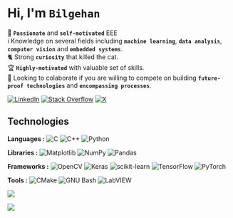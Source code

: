 # Hi, I'm `Bilgehan`
👤 **`Passionate`** and **`self-motivated`** EEE<br>ℹ️ Knowledge on several fields including **`machine learning`**, **`data analysis`**, **`computer vision`** and **`embedded systems`**.<br>🐈 Strong **`curiosity`** that killed the cat.<br>🏆 **`Highly-motivated`** with valuable set of skills.<br>🎯 Looking to colaborate if you are willing to compete on building **`future-proof technologies`** and **`encompassing processes`**.

[![LinkedIn](https://img.shields.io/badge/LinkedIn-%230077B5.svg?logo=linkedin&logoColor=white)](https://www.linkedin.com/in/abserce/) [![Stack Overflow](https://img.shields.io/badge/-Stackoverflow-FE7A16?logo=stack-overflow&logoColor=white)](https://stackoverflow.com/users/19786627/sparrowhere) [![X](https://img.shields.io/badge/X-black.svg?logo=X&logoColor=white)](https://x.com/bilgehans___)

## Technologies
**Languages :** ![C](https://img.shields.io/badge/C-A8B9CC?logo=c&logoColor=fff&style=flat)
![C++](https://img.shields.io/badge/C%2B%2B-00599C?logo=cplusplus&logoColor=fff&style=flat)
![Python](https://img.shields.io/badge/Python-3776AB?logo=python&logoColor=fff&style=flat)

**Libraries :** ![Matplotlib](https://img.shields.io/badge/Matplotlib-%23ffffff.svg?style=flat-square&logo=Matplotlib&logoColor=black)
![NumPy](https://img.shields.io/badge/NumPy-013243?logo=numpy&logoColor=fff&style=flat)
![Pandas](https://img.shields.io/badge/pandas-150458?logo=pandas&logoColor=fff&style=flat)

**Frameworks :** ![OpenCV](https://img.shields.io/badge/OpenCV-5C3EE8?logo=opencv&logoColor=fff&style=flat)
![Keras](https://img.shields.io/badge/Keras-D00000?logo=keras&logoColor=fff&style=flat)
![scikit-learn](https://img.shields.io/badge/scikit--learn-F7931E?logo=scikitlearn&logoColor=fff&style=flat)
![TensorFlow](https://img.shields.io/badge/TensorFlow-FF6F00?logo=tensorflow&logoColor=fff&style=flat)
![PyTorch](https://img.shields.io/badge/PyTorch-EE4C2C?logo=pytorch&logoColor=fff&style=flat)

**Tools :** ![CMake](https://img.shields.io/badge/CMake-064F8C?logo=cmake&logoColor=fff&style=flat)
![GNU Bash](https://img.shields.io/badge/GNU%20Bash-4EAA25?logo=gnubash&logoColor=fff&style=flat)
![LabVIEW](https://img.shields.io/badge/LabVIEW-FFDB00?logo=labview&logoColor=000&style=flat)


![](https://github-readme-stats.vercel.app/api/top-langs/?username=SparrowHere&theme=nord&hide_border=true&include_all_commits=true&count_private=false&layout=compact)

[![](https://visitcount.itsvg.in/api?id=SparrowHere&icon=5&color=0)](https://visitcount.itsvg.in)
